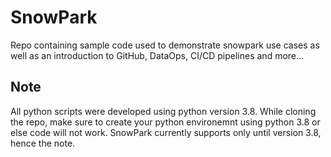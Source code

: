 # SnowPark
Repo containing sample code used to demonstrate snowpark use cases as well as an introduction to GitHub, DataOps, CI/CD pipelines and more...


## Note
All python scripts were developed using python version 3.8. While cloning the repo, make sure to create your python environemnt using python 3.8 or else code will not work. 
SnowPark currently supports only until version 3.8, hence the note.
